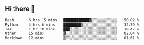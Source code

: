 ## Hi there 👋

<!--START_SECTION:waka-->

```txt
Bash       6 hrs 15 mins   ████████████▓░░░░░░░░░░░░   50.02 %
Python     4 hrs 6 mins    ████████▒░░░░░░░░░░░░░░░░   32.79 %
TeX        1 hr 18 mins    ██▓░░░░░░░░░░░░░░░░░░░░░░   10.47 %
Other      15 mins         ▓░░░░░░░░░░░░░░░░░░░░░░░░   02.04 %
Markdown   12 mins         ▒░░░░░░░░░░░░░░░░░░░░░░░░   01.61 %
```

<!--END_SECTION:waka-->

<!--
**OliverShang/OliverShang** is a ✨ _special_ ✨ repository because its `README.md` (this file) appears on your GitHub profile.

Here are some ideas to get you started:

- 🔭 I’m currently working on ...
- 🌱 I’m currently learning ...
- 👯 I’m looking to collaborate on ...
- 🤔 I’m looking for help with ...
- 💬 Ask me about ...
- 📫 How to reach me: ...
- 😄 Pronouns: ...
- ⚡ Fun fact: ...
-->
